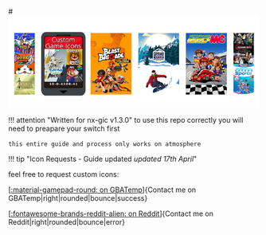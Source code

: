 
#![Header](<img/header.png>)



!!! attention "Written for nx-gic v1.3.0"
    to use this repo correctly you will need to preapare your switch first

    this entire guide and process only works on atmosphere


!!! tip "Icon Requests - Guide updated *updated 17th April*"

feel free to request custom icons:

[[:material-gamepad-round: on GBATemp](https://gbatemp.net/members/sodasoba.449962/)]{Contact me on GBATemp|right|rounded|bounce|success}

[[:fontawesome-brands-reddit-alien: on Reddit](https://www.reddit.com/user/-Sodasoba-)]{Contact me on Reddit|right|rounded|bounce|error}